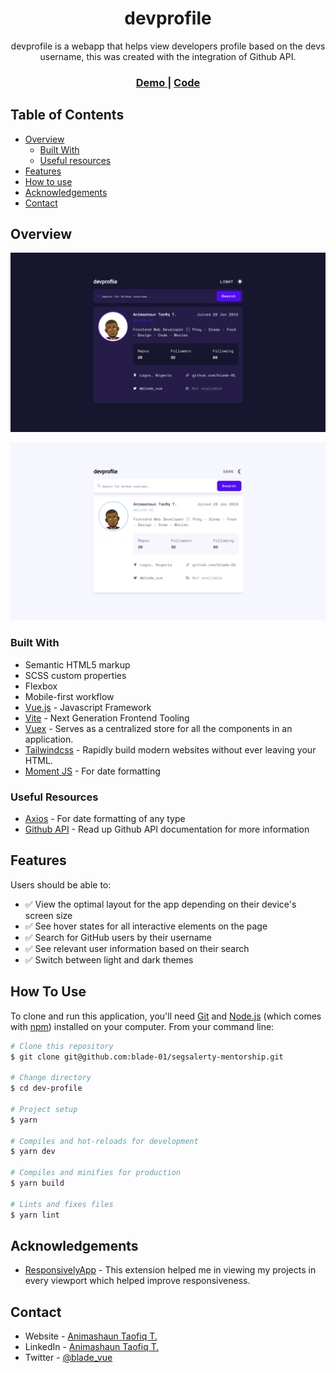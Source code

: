 <h1 align="center">devprofile</h1>

<div align="center">
   devprofile is a webapp that helps view developers profile based on the devs username, this was created with the integration of Github API.
</div>

<div align="center">
  <h3>
    <a href="https://dev-perfil.netlify.app/">
      Demo
    </a>
    <span> | </span>
    <a href="https://github.com/blade-01/devprofile">
      Code
    </a>
  </h3>
</div>

<!-- TABLE OF CONTENTS -->

## Table of Contents

- [Overview](#overview)
  - [Built With](#built-with)
  - [Useful resources](#useful-resources)
- [Features](#features)
- [How to use](#how-to-use)
- [Acknowledgements](#acknowledgements)
- [Contact](#contact)

<!-- OVERVIEW -->

## Overview

![Dark Theme](./src/assets/dark_theme.png)

![Light Theme](./src/assets/light_theme.png)

### Built With

- Semantic HTML5 markup
- SCSS custom properties
- Flexbox
- Mobile-first workflow
- [Vue.js](https://vuejs.org/) - Javascript Framework
- [Vite](https://vitejs.dev/) - Next Generation Frontend Tooling
- [Vuex](https://vuex.vuejs.org/) - Serves as a centralized store for all the components in an application.
- [Tailwindcss](https://tailwindcss.com/) - Rapidly build modern websites without ever leaving your HTML.
- [Moment JS](https://momentjs.com/) - For date formatting

### Useful Resources

- [Axios](https://axios-http.com/) - For date formatting of any type
- [Github API](https://docs.github.com/en/rest/reference/users) - Read up Github API documentation for more information

## Features

Users should be able to:

- ✅ View the optimal layout for the app depending on their device's screen size
- ✅ See hover states for all interactive elements on the page
- ✅ Search for GitHub users by their username
- ✅ See relevant user information based on their search
- ✅ Switch between light and dark themes

## How To Use

To clone and run this application, you'll need [Git](https://git-scm.com) and [Node.js](https://nodejs.org/en/download/) (which comes with [npm](http://npmjs.com)) installed on your computer. From your command line:

```bash
# Clone this repository
$ git clone git@github.com:blade-01/segsalerty-mentorship.git

# Change directory
$ cd dev-profile

# Project setup
$ yarn

# Compiles and hot-reloads for development
$ yarn dev

# Compiles and minifies for production
$ yarn build

# Lints and fixes files
$ yarn lint
```

## Acknowledgements

- [ResponsivelyApp](https://responsively.app) - This extension helped me in viewing my projects in every viewport which helped improve responsiveness.

## Contact

- Website - [Animashaun Taofiq T.](https://www.github.com/blade-01)
- LinkedIn - [Animashaun Taofiq T.](https://www.linkedin.com/in/animashaun-taofiq/)
- Twitter - [@blade_vue](https://www.twitter.com/blade_vue)
